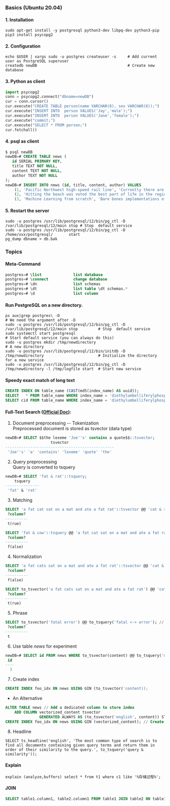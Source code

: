 ### Basics (Ubuntu 20.04)

#### 1. Installation
```shell
sudo apt-get install -y postgresql python3-dev libpq-dev python3-pip 
pip3 install psycopg2
```
#### 2. Configuration
```shell
echo $USER | xargs sudo -u postgres createuser -s     # Add current user as PostgreSQL superuser
createdb newDB                                        # Create new database
```
#### 3. Python as client
```python
import psycopg2
conn = psycopg2.connect("dbname=newDB") 
cur = conn.cursor()
cur.execute("CREATE TABLE person(name VARCHAR(8), sex VARCHAR(8));")
cur.execute("INSERT INTO  person VALUES('Jay','male');")
cur.execute("INSERT INTO  person VALUES('Jane','female');")
cur.execute("commit;")
cur.execute("SELECT * FROM person;") 
cur.fetchall()
```
#### 4. psql as client
```sql
$ psql newDB
newDB=# CREATE TABLE news (
   id SERIAL PRIMARY KEY,
   title TEXT NOT NULL,
   content TEXT NOT NULL,
   author TEXT NOT NULL
); 
newDB=# INSERT INTO news (id, title, content, author) VALUES 
    (1, 'Pacific Northwest high-speed rail line', 'Currently there are only a few options for traveling the 140 miles between Seattle and Vancouver and none of them are ideal.', 'Greg'),
    (2, 'Hitting the beach was voted the best part of life in the region', 'Exploring tracks and trails was second most popular, followed by visiting the shops and then checking out local parks.', 'Ethan'),
    (3, 'Machine Learning from scratch', 'Bare bones implementations of some of the foundational models and algorithms.', 'Jo'); 
```
#### 5. Restart the server
``` 
sudo -u postgres /usr/lib/postgresql/12/bin/pg_ctl -D /var/lib/postgresql/12/main stop # Stop  default service 
sudo -u postgres /usr/lib/postgresql/12/bin/pg_ctl -D /home/xxx/postgresql/       start
pg_dump dbname > db.bak
```

### Topics 
#### Meta-Command
```sql
postgres=# \list              list database
postgres=# \connect           change database
postgres=# \dn                list schemas
postgres=# \dt                list table \dt schemas.*
postgres=# \d                 list column
```
#### Run PostgreSQL on a new directory.
```shell
ps aux|grep postgres\ -D                                                                       # We need the argument after -D 
sudo -u postgres /usr/lib/postgresql/12/bin/pg_ctl -D /var/lib/postgresql/12/main stop         # Stop  default service
sudo systemctl start postgresql                                                                # Start default service (you can always do this)
sudo -u postgres mkdir /tmp/newdirectory                                                       # A new directory
sudo -u postgres /usr/lib/postgresql/12/bin/initdb -D /tmp/newdirectory                        # Initialize the directory for a new service
sudo -u postgres /usr/lib/postgresql/12/bin/pg_ctl -D /tmp/newdirectory -l /tmp/logfile start  # Start new service
```
#### Speedy exact match of long text
```sql
CREATE INDEX ON table_name (CAST(md5(index_name) AS uuid));
SELECT   * FROM table_name WHERE index_name = 'diethylumbelliferylphosphate' AND md5(index_name)::uuid = md5('diethylumbelliferylphosphate')::uuid;
SELECT cid FROM table_name WHERE index_name = 'diethylumbelliferylphosphate';
```
#### Full-Text Search ([Official Doc](https://www.postgresql.org/docs/12/textsearch.html)): 
1. Document preprocessing -- Tokenization</br>
Preprocessed document is stored as tsvector (data type)
```sql
newDB=# SELECT $$the lexeme 'Joe''s' contains a quote$$::tsvector;
                    tsvector
------------------------------------------------
 'Joe''s' 'a' 'contains' 'lexeme' 'quote' 'the'
```
2. Query preprocessing</br> 
Query is converted to tsquery
```sql
newDB=# SELECT 'fat & rat'::tsquery;
    tsquery
---------------
 'fat' & 'rat'
```
3. Matching
```sql
SELECT 'a fat cat sat on a mat and ate a fat rat'::tsvector @@ 'cat & rat'::tsquery; // & is AND
 ?column?
----------
 t(rue)

SELECT 'fat & cow'::tsquery @@ 'a fat cat sat on a mat and ate a fat rat'::tsvector; // tsquery-tsvector order is not important 
 ?column?
----------
 f(alse)
```
4. Normalization
```sql
SELECT 'a fat cats sat on a mat and ate a fat rat'::tsvector @@ 'cat & rat'::tsquery; // cats is not normalized so no match
 ?column?
----------
 f(alse)

SELECT to_tsvector('a fat cats sat on a mat and ate a fat rat') @@ 'cat & rat'::tsquery; // normalization is proformed 
 ?column?
----------
 t(rue)
```
5. Phrase
```sql
SELECT to_tsvector('fatal error') @@ to_tsquery('fatal <-> error'); // equals ... @@ phraseto_tsquery('fatal error')
 ?column? 
----------
 t 
```
6. Use table <i>news</i> for experiment
```sql
newDB=# SELECT id FROM news WHERE to_tsvector(content) @@ to_tsquery('models & algorithms'); // return id where content has model and algorithm in it. 
 id
----
  3 
```
7. Create index 
```sql
CREATE INDEX foo_idx ON news USING GIN (to_tsvector('content));
```
* An Alternative<br> 
```sql
ALTER TABLE news // Add a dedicated column to store index 
    ADD COLUMN vectorized_content tsvector
               GENERATED ALWAYS AS (to_tsvector('english', content)) STORED; 
CREATE INDEX foo_idx ON news USING GIN (vectorized_content); // Create index on the dedicated column
``` 
8. Headline
```
SELECT ts_headline('english', 'The most common type of search is to find all documents containing given query terms and return them in order of their similarity to the query.', to_tsquery('query & similarity'));
```
#### Explain
```
explain (analyze,buffers) select * from t1 where c1 like '%存储过程%';
```
#### JOIN
```sql
SELECT table1.column1, table2.column1 FROM table1 JOIN table2 ON table1.column2=table2.column2;
``` 
